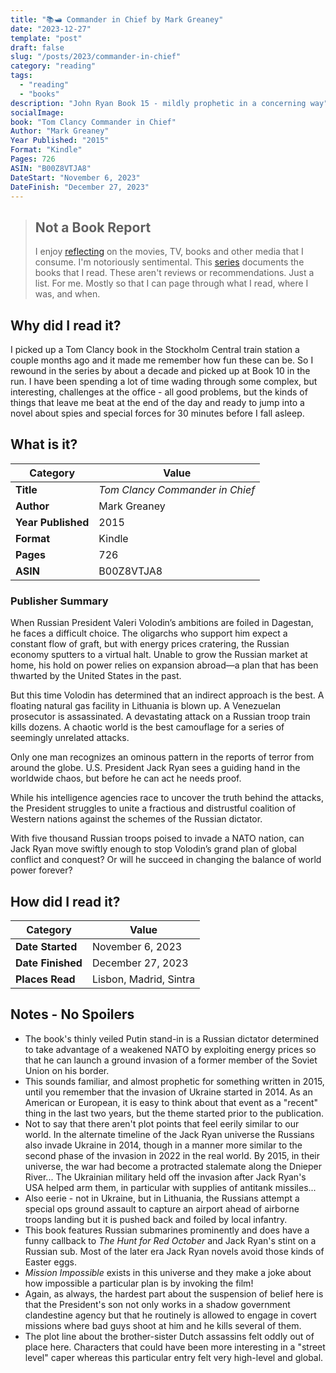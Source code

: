```yaml
---
title: "📚🛥️ Commander in Chief by Mark Greaney"
date: "2023-12-27"
template: "post"
draft: false
slug: "/posts/2023/commander-in-chief"
category: "reading"
tags:
  - "reading"
  - "books"
description: "John Ryan Book 15 - mildly prophetic in a concerning way"
socialImage:
book: "Tom Clancy Commander in Chief"
Author: "Mark Greaney"
Year Published: "2015"
Format: "Kindle"
Pages: 726
ASIN: "B00Z8VTJA8"
DateStart: "November 6, 2023"
DateFinish: "December 27, 2023"
---
```


> ## Not a Book Report
> I enjoy [reflecting](https://blog.samrhea.com/posts/2019/analyze-media-habits) on the movies, TV, books and other media that I consume. I'm notoriously sentimental. This [series](https://blog.samrhea.com/category/walkthrough) documents the books that I read. These aren't reviews or recommendations. Just a list. For me. Mostly so that I can page through what I read, where I was, and when.

## Why did I read it?
I picked up a Tom Clancy book in the Stockholm Central train station a couple months ago and it made me remember how fun these can be. So I rewound in the series by about a decade and picked up at Book 10 in the run. I have been spending a lot of time wading through some complex, but interesting, challenges at the office - all good problems, but the kinds of things that leave me beat at the end of the day and ready to jump into a novel about spies and special forces for 30 minutes before I fall asleep.

## What is it?
|Category|Value|
|---|---|
|**Title**|*Tom Clancy Commander in Chief*|
|**Author**|Mark Greaney|
|**Year Published**|2015|
|**Format**|Kindle|
|**Pages**|726|
|**ASIN**|B00Z8VTJA8|

### Publisher Summary

When Russian President Valeri Volodin’s ambitions are foiled in Dagestan, he faces a difficult choice. The oligarchs who support him expect a constant flow of graft, but with energy prices cratering, the Russian economy sputters to a virtual halt. Unable to grow the Russian market at home, his hold on power relies on expansion abroad—a plan that has been thwarted by the United States in the past.

But this time Volodin has determined that an indirect approach is the best. A floating natural gas facility in Lithuania is blown up. A Venezuelan prosecutor is assassinated. A devastating attack on a Russian troop train kills dozens. A chaotic world is the best camouflage for a series of seemingly unrelated attacks.

Only one man recognizes an ominous pattern in the reports of terror from around the globe. U.S. President Jack Ryan sees a guiding hand in the worldwide chaos, but before he can act he needs proof.

While his intelligence agencies race to uncover the truth behind the attacks, the President struggles to unite a fractious and distrustful coalition of Western nations against the schemes of the Russian dictator. 

With five thousand Russian troops poised to invade a NATO nation, can Jack Ryan move swiftly enough to stop Volodin’s grand plan of global conflict and conquest? Or will he succeed in changing the balance of world power forever?

## How did I read it?
|Category|Value|
|---|---|
|**Date Started**|November 6, 2023|
|**Date Finished**|December 27, 2023|
|**Places Read**|Lisbon, Madrid, Sintra|

## Notes - No Spoilers
* The book's thinly veiled Putin stand-in is a Russian dictator determined to take advantage of a weakened NATO by exploiting energy prices so that he can launch a ground invasion of a former member of the Soviet Union on his border.
* This sounds familiar, and almost prophetic for something written in 2015, until you remember that the invasion of Ukraine started in 2014. As an American or European, it is easy to think about that event as a "recent" thing in the last two years, but the theme started prior to the publication.
* Not to say that there aren't plot points that feel eerily similar to our world. In the alternate timeline of the Jack Ryan universe the Russians also invade Ukraine in 2014, though in a manner more similar to the second phase of the invasion in 2022 in the real world. By 2015, in their universe, the war had become a protracted stalemate along the Dnieper River... The Ukrainian military held off the invasion after Jack Ryan's USA helped arm them, in particular with supplies of antitank missiles...
* Also eerie - not in Ukraine, but in Lithuania, the Russians attempt a special ops ground assault to capture an airport ahead of airborne troops landing but it is pushed back and foiled by local infantry.
* This book features Russian submarines prominently and does have a funny callback to _The Hunt for Red October_ and Jack Ryan's stint on a Russian sub. Most of the later era Jack Ryan novels avoid those kinds of Easter eggs.
* _Mission Impossible_ exists in this universe and they make a joke about how impossible a particular plan is by invoking the film!
* Again, as always, the hardest part about the suspension of belief here is that the President's son not only works in a shadow government clandestine agency but that he routinely is allowed to engage in covert missions where bad guys shoot at him and he kills several of them.
* The plot line about the brother-sister Dutch assassins felt oddly out of place here. Characters that could have been more interesting in a "street level" caper whereas this particular entry felt very high-level and global.
